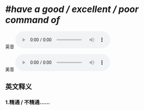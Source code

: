 # ***\#have a good / excellent / poor command of*** 
英音
<audio src="./media/have a good   excellent    poor command of1_AAC.aac" controls="controls"></audio>

美音
<audio src="./media/have a good   excellent   poor command of2_AAC.aac" controls="controls"></audio>



  

英文释义
---
### 1.**精通 / 不精通……**  


